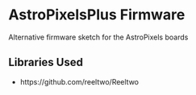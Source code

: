 # AstroPixelsPlus Firmware

Alternative firmware sketch for the AstroPixels boards

## Libraries Used

<ul>
<li>https://github.com/reeltwo/Reeltwo</li>
</ul>
